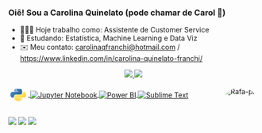 ### Oiê! Sou a Carolina Quinelato (pode chamar de Carol 💖)

- 👩🏽‍💻 Hoje trabalho como: Assistente de Customer Service
- 🚀 Estudando: Estatística, Machine Learning e Data Viz
- ✉️ Meu contato:  carolinaqfranchi@hotmail.com / https://www.linkedin.com/in/carolina-quinelato-franchi/


<div align="center">
  <a href="https://github.com/carolinaquinelato">
  <img height="150em" src="https://github-readme-stats.vercel.app/api?username=carolinaquinelato&show_icons=true&theme=dracula&include_all_commits=true&count_private=true"/>
  <img height="150em" src="https://github-readme-stats.vercel.app/api/top-langs/?username=carolinaquinelato&layout=compact&langs_count=7&theme=dracula"/>
</div>
<div style="display: inline_block"><br>
  <img align="center" alt="Python" height="30" width="40" src="https://raw.githubusercontent.com/devicons/devicon/master/icons/python/python-original.svg">
  <img align="center" alt="Jupyter Notebook" height="30" width="40" src="https://upload.wikimedia.org/wikipedia/commons/3/38/Jupyter_logo.svg">
  <img align="center" alt="Power BI" height="30" width="40" src="https://raw.githubusercontent.com/microsoft/PowerBI-Icons/main/SVG/PowerBI.svg">
  <img align="center" alt="Sublime Text" height="30" width="40" src="https://cdn.worldvectorlogo.com/logos/sublime-text.svg">
    <img align="right" alt="Rafa-pic" height="150" style="border-radius:50px;" src="https://media-exp1.licdn.com/dms/image/C4D03AQG9Z8LQYOAUcg/profile-displayphoto-shrink_800_800/0/1598918314271?e=1642636800&v=beta&t=f5S-Ed7KKSQQUF4gl2ihPkSCb5RnFyZk5bgFGiXWfac">
</div>
  
##
 
<div> 
  <a href = "mailto:carolinaqfranchi@hotmail.com"><img src="https://img.shields.io/badge/Microsoft_Outlook-0078D4?style=for-the-badge&logo=microsoft-outlook&logoColor=white" target="_blank"></a>
  <a href="https://www.linkedin.com/in/carolina-quinelato-franchi/" target="_blank"><img src="https://img.shields.io/badge/-LinkedIn-%230077B5?style=for-the-badge&logo=linkedin&logoColor=white" target="_blank"></a> 
  <a href="https://t.me/Carolina_Quinelato" target="_blank"><img src="https://img.shields.io/badge/Telegram-2CA5E0?style=for-the-badge&logo=telegram&logoColor=white" target="_blank"></a> 
 

 
</div>
